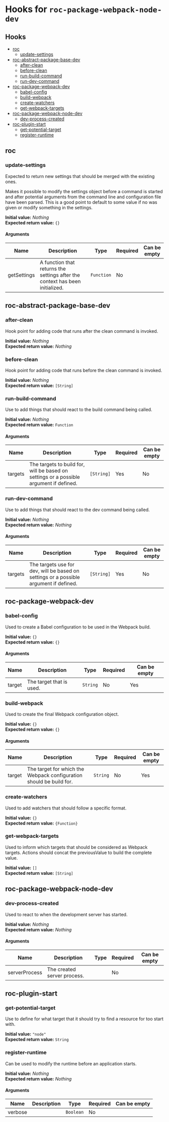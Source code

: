 # Hooks for `roc-package-webpack-node-dev`

## Hooks
* [roc](#roc)
  * [update-settings](#update-settings)
* [roc-abstract-package-base-dev](#roc-abstract-package-base-dev)
  * [after-clean](#after-clean)
  * [before-clean](#before-clean)
  * [run-build-command](#run-build-command)
  * [run-dev-command](#run-dev-command)
* [roc-package-webpack-dev](#roc-package-webpack-dev)
  * [babel-config](#babel-config)
  * [build-webpack](#build-webpack)
  * [create-watchers](#create-watchers)
  * [get-webpack-targets](#get-webpack-targets)
* [roc-package-webpack-node-dev](#roc-package-webpack-node-dev)
  * [dev-process-created](#dev-process-created)
* [roc-plugin-start](#roc-plugin-start)
  * [get-potential-target](#get-potential-target)
  * [register-runtime](#register-runtime)

## roc

### update-settings

Expected to return new settings that should be merged with the existing ones.

Makes it possible to modify the settings object before a command is started and after potential arguments from the command line and configuration file have been parsed. This is a good point to default to some value if no was given or modify something in the settings.

__Initial value:__ _Nothing_  
__Expected return value:__ `{}`

#### Arguments

| Name        | Description                                                                  | Type       | Required | Can be empty |
| ----------- | ---------------------------------------------------------------------------- | ---------- | -------- | ------------ |
| getSettings | A function that returns the settings after the context has been initialized. | `Function` | No       |              |

## roc-abstract-package-base-dev

### after-clean

Hook point for adding code that runs after the clean command is invoked.

__Initial value:__ _Nothing_  
__Expected return value:__ _Nothing_

### before-clean

Hook point for adding code that runs before the clean command is invoked.

__Initial value:__ _Nothing_  
__Expected return value:__ `[String]`

### run-build-command

Use to add things that should react to the build command being called.

__Initial value:__ _Nothing_  
__Expected return value:__ `Function`

#### Arguments

| Name    | Description                                                                            | Type       | Required | Can be empty |
| ------- | -------------------------------------------------------------------------------------- | ---------- | -------- | ------------ |
| targets | The targets to build for, will be based on settings or a possible argument if defined. | `[String]` | Yes      | No           |

### run-dev-command

Use to add things that should react to the dev command being called.

__Initial value:__ _Nothing_  
__Expected return value:__ _Nothing_

#### Arguments

| Name    | Description                                                                           | Type       | Required | Can be empty |
| ------- | ------------------------------------------------------------------------------------- | ---------- | -------- | ------------ |
| targets | The targets use for dev, will be based on settings or a possible argument if defined. | `[String]` | Yes      | No           |

## roc-package-webpack-dev

### babel-config

Used to create a Babel configuration to be used in the Webpack build.

__Initial value:__ `{}`  
__Expected return value:__ `{}`

#### Arguments

| Name   | Description              | Type     | Required | Can be empty |
| ------ | ------------------------ | -------- | -------- | ------------ |
| target | The target that is used. | `String` | No       | Yes          |

### build-webpack

Used to create the final Webpack configuration object.

__Initial value:__ `{}`  
__Expected return value:__ `{}`

#### Arguments

| Name   | Description                                                         | Type     | Required | Can be empty |
| ------ | ------------------------------------------------------------------- | -------- | -------- | ------------ |
| target | The target for which the Webpack configuration should be build for. | `String` | No       | Yes          |

### create-watchers

Used to add watchers that should follow a specific format.

__Initial value:__ `{}`  
__Expected return value:__ `{Function}`

### get-webpack-targets

Used to inform which targets that should be considered as Webpack targets. Actions should concat the previousValue to build the complete value.

__Initial value:__ `[]`  
__Expected return value:__ `[String]`

## roc-package-webpack-node-dev

### dev-process-created

Used to react to when the development server has started.

__Initial value:__ _Nothing_  
__Expected return value:__ _Nothing_

#### Arguments

| Name          | Description                 | Type | Required | Can be empty |
| ------------- | --------------------------- | ---- | -------- | ------------ |
| serverProcess | The created server process. |      | No       |              |

## roc-plugin-start

### get-potential-target

Use to define for what target that it should try to find a resource for too start with.

__Initial value:__ `"node"`  
__Expected return value:__ `String`

### register-runtime

Can be used to modify the runtime before an application starts.

__Initial value:__ _Nothing_  
__Expected return value:__ _Nothing_

#### Arguments

| Name    | Description | Type      | Required | Can be empty |
| ------- | ----------- | --------- | -------- | ------------ |
| verbose |             | `Boolean` | No       |              |
